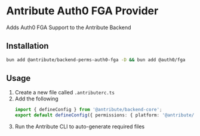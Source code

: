 # Antribute Auth0 FGA Provider

Adds Auth0 FGA Support to the Antribute Backend

## Installation

```bash
bun add @antribute/backend-perms-auth0-fga -D && bun add @auth0/fga
```

## Usage

1. Create a new file called `.antributerc.ts`
1. Add the following
   ```typescript
   import { defineConfig } from '@antribute/backend-core';
   export default defineConfig({ permissions: { platform: '@antribute/backend-perms-auth0-fga' } });
   ```
1. Run the Antribute CLI to auto-generate required files
